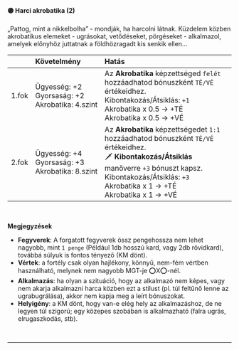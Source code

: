 #### 🟣 Harci akrobatika (2)
„Pattog, mint a nikkelbolha” - mondják, ha harcolni látnak. Küzdelem közben akrobatikus elemeket - ugrásokat, vetődéseket, pörgéseket - alkalmazol, amelyek előnyhöz juttatnak a földhözragadt kis senkik ellen...

| |  Követelmény | Hatás  |
| :----------- | :----------- | :----------- |
| 1.fok | Ügyesség:&nbsp;+2<br /> Gyorsaság:&nbsp;+2<br /> Akrobatika:&nbsp;4.szint<br />| Az **Akrobatika** képzettséged `felét` hozzáadhatod bónuszként `TÉ/VÉ` értékeidhez. <br />Kibontakozás/Átsiklás:&nbsp;`+1`<br />Akrobatika x 0.5 → +TÉ<br />Akrobatika x 0.5 → +VÉ<br />|
| 2.fok | Ügyesség:&nbsp;+4<br /> Gyorsaság:&nbsp;+3<br /> Akrobatika:&nbsp;8.szint<br />| Az **Akrobatika** képzettségedet `1:1` hozzáadhatod bónuszként `TÉ/VÉ` értékeidhez. <br />🗡️ **Kibontakozás/Átsiklás** manőverre `+3` bónuszt kapsz. <br />Kibontakozás/Átsiklás:&nbsp;`+3`<br />Akrobatika x 1 → +TÉ<br />Akrobatika x 1 → +VÉ<br />|

<br />

**Megjegyzések**

- **Fegyverek**: A forgatott fegyverek össz pengehossza nem lehet nagyobb, mint `1 penge` (Például 1db hosszú kard, vagy 2db rövidkard), továbbá súlyuk is fontos tényező (KM dönt).
- **Vértek**: a fortély csak olyan hajlékony, könnyű, nem-fém vértben használható, melynek nem nagyobb MGT-je ⭕X⭕-nél.
- **Alkalmazás**:  ha olyan a szituáció, hogy az alkalmazó nem képes, vagy nem akarja alkalmazni harca közben ezt a stílust (pl. túl feltűnő lenne az ugrabugrálása), akkor nem kapja meg a leírt bónuszokat.
- **Helyigény**: a KM dönt, hogy van-e elég hely az alkalmazáshoz, de ne legyen túl szigorú; egy közepes szobában is alkalmazható (falra ugrás, elrugaszkodás, stb).

<br />

---